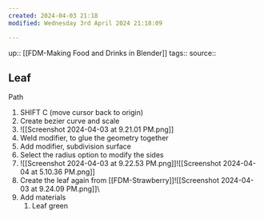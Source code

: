 ```yaml
---
created: 2024-04-03 21:18
modified: Wednesday 3rd April 2024 21:18:09

---
```

up::  [[FDM-Making Food and Drinks in Blender]]
tags::
source::
## Leaf


Path
1. SHIFT C (move cursor back to origin)
2. Create bezier curve and scale
3. ![[Screenshot 2024-04-03 at 9.21.01 PM.png]]
4. Weld modifier, to glue the geometry together
5. Add modifier, subdivision surface
6. Select the radius option to modify the sides
7. ![[Screenshot 2024-04-03 at 9.22.53 PM.png]]![[Screenshot 2024-04-04 at 5.10.36 PM.png]]
8. Create the leaf again from [[FDM-Strawberry]]![[Screenshot 2024-04-03 at 9.24.09 PM.png]]\
9. Add materials
	1. Leaf green
